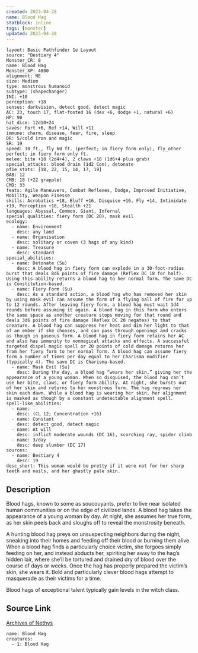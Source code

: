 ```yaml
---
created: 2023-04-28
name: Blood Hag
statblock: inline
tags: [monster]
updated: 2023-04-28
---
```

```statblock
layout: Basic Pathfinder 1e Layout
source: "Bestiary 4"
Monster_CR: 8
name: Blood Hag
Monster_XP: 4800
alignment: NE
size: Medium
type: monstrous humanoid
subtype: (shapechanger)
INI: +10
perception: +18
senses: darkvision, detect good, detect magic
AC: 23, touch 17, flat-footed 16 (dex +6, dodge +1, natural +6)
HP: 90
hit_dice: 12d10+24
saves: Fort +6, Ref +14, Will +11
immune: charm, disease, fear, fire, sleep
DR: 5/cold iron and magic
SR: 19
speed: 30 ft., fly 60 ft. (perfect; in fiery form only), fly_other perfect; in fiery form only ft.
melee: bite +18 (2d4+4), 2 claws +18 (1d6+4 plus grab)
special_attacks: blood drain (1d2 Con), detonate
pf1e_stats: [18, 22, 15, 14, 17, 19]
BAB: 12
CMB: 18 (+22 grapple)
CMD: 33
feats: Agile Maneuvers, Combat Reflexes, Dodge, Improved Initiative, Mobility, Weapon Finesse
skills: Acrobatics +18, Bluff +16, Disguise +16, Fly +14, Intimidate +19, Perception +18, Stealth +21
languages: Abyssal, Common, Giant, Infernal
special_qualities: fiery form (DC 20), mask evil
ecology:
  - name: Environment
    desc: any land
  - name: Organisation
    desc: solitary or coven (3 hags of any kind)
  - name: Treasure
    desc: standard
special_abilities:
  - name: Detonate (Su)
    desc: A blood hag in fiery form can explode in a 30-foot-radius burst that deals 8d6 points of fire damage (Reflex DC 18 for half). Using this ability returns a blood hag to her normal form. The save DC is Constitution-based.
  - name: Fiery Form (Su)
    desc: As a standard action, a blood hag who has removed her skin by using mask evil can assume the form of a flying ball of fire for up to 12 rounds. After leaving fiery form, a blood hag must wait 1d4 rounds before assuming it again. A blood hag in this form who enters the same space as another creature stops moving for that round and deals 3d6 points of fire damage (Reflex DC 20 negates) to that creature. A blood hag can suppress her heat and dim her light to that of an ember if she chooses, and can pass through openings and cracks as though in gaseous form. A blood hag in fiery form retains her AC and also has immunity to nonmagical attacks and effects. A successful targeted dispel magic spell or 20 points of cold damage returns her from her fiery form to her normal form. A blood hag can assume fiery form a number of times per day equal to her Charisma modifier (typically 4). The save DC is Charisma-based.
  - name: Mask Evil (Su)
    desc: During the day, a blood hag “wears her skin,” giving her the appearance of a young woman. When so disguised, the blood hag can’t use her bite, claws, or fiery form ability. At night, she bursts out of her skin and returns to her monstrous form. The hag regrows her skin each dawn. While a blood hag is wearing her skin, her alignment is masked as though by a constant undetectable alignment spell.
spell-like_abilities:
  - name:
    desc: (CL 12; Concentration +16)
  - name: Constant
    desc: detect good, detect magic
  - name: At will
    desc: inflict moderate wounds (DC 16), scorching ray, spider climb
  - name: 3/day
    desc: deep slumber (DC 17)
sources:
  - name: Bestiary 4
    desc: 19
desc_short: This woman would be pretty if it were not for her sharp teeth and nails, and her ghastly pale skin.
```
## Description
Blood hags, known to some as soucouyants, prefer to live near isolated human communities or on the edge of civilized lands. A blood hag takes the appearance of a young woman by day. At night, she assumes her true form, as her skin peels back and sloughs off to reveal the monstrosity beneath.

A hunting blood hag preys on unsuspecting neighbors during the night, sneaking into their homes and feeding off their blood or burning them alive. When a blood hag finds a particularly choice victim, she forgoes simply feeding on her, and instead abducts her, spiriting her away to the hag’s hidden lair, where she’ll be tortured and drained dry of blood over the course of days or weeks. Once the hag has properly prepared the victim’s skin, she wears it. Bold and particularly clever blood hags attempt to masquerade as their victims for a time.

Blood hags of exceptional talent typically gain levels in the witch class.
## Source Link
[Archives of Nethys](https://aonprd.com/MonsterDisplay.aspx?ItemName=Blood%20Hag)
```encounter-table
name: Blood Hag
creatures:
  - 1: Blood Hag
```
